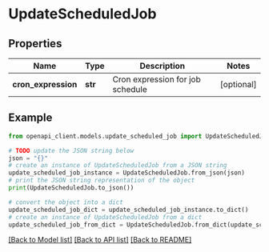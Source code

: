 # UpdateScheduledJob


## Properties

Name | Type | Description | Notes
------------ | ------------- | ------------- | -------------
**cron_expression** | **str** | Cron expression for job schedule | [optional] 

## Example

```python
from openapi_client.models.update_scheduled_job import UpdateScheduledJob

# TODO update the JSON string below
json = "{}"
# create an instance of UpdateScheduledJob from a JSON string
update_scheduled_job_instance = UpdateScheduledJob.from_json(json)
# print the JSON string representation of the object
print(UpdateScheduledJob.to_json())

# convert the object into a dict
update_scheduled_job_dict = update_scheduled_job_instance.to_dict()
# create an instance of UpdateScheduledJob from a dict
update_scheduled_job_from_dict = UpdateScheduledJob.from_dict(update_scheduled_job_dict)
```
[[Back to Model list]](../README.md#documentation-for-models) [[Back to API list]](../README.md#documentation-for-api-endpoints) [[Back to README]](../README.md)


